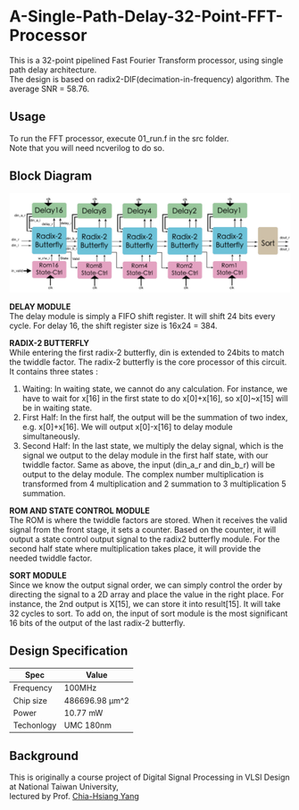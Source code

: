 # A-Single-Path-Delay-32-Point-FFT-Processor
This is a 32-point pipelined Fast Fourier Transform processor, using single path delay architecture.  
The design is based on radix2-DIF(decimation-in-frequency) algorithm. The average SNR = 58.76.  

## Usage
To run the FFT processor, execute 01_run.f in the src folder.  
Note that you will need ncverilog to do so.

## Block Diagram
![Design](https://github.com/jasonlin316/A-Single-Path-Delay-32-Point-FFT-Processor/blob/master/pic/design.png)

**DELAY MODULE**  
The delay module is simply a FIFO shift register. It will shift 24 bits every cycle. For delay 16, the shift register size is 16x24 = 384.  

**RADIX-2 BUTTERFLY**  
While entering the first radix-2 butterfly, din is extended to 24bits to match the twiddle factor. The radix-2 butterfly is the core processor of this circuit. It contains three states :  
1. Waiting: In waiting state, we cannot do any calculation. For instance, we have to wait for x[16] in the first state to do x[0]+x[16], so x[0]~x[15] will be in waiting state.
2. First Half: In the first half, the output will be the summation of two index, e.g. x[0]+x[16]. We will output x[0]-x[16] to delay module simultaneously.
3. Second Half: In the last state, we multiply the delay signal, which is the signal we output to the delay module in the first half state, with our twiddle factor. Same as above, the input (din_a_r and din_b_r) will be output to the delay module. The complex number multiplication is transformed from 4 multiplication and 2 summation to 3 multiplication 5 summation.    

**ROM AND STATE CONTROL MODULE**  
The ROM is where the twiddle factors are stored. When it receives the valid signal from the front stage, it sets a counter. Based on the counter, it will output a state control output signal to the radix2 butterfly module. For the second half state where multiplication takes place, it will provide the needed twiddle factor.  

**SORT MODULE**  
Since we know the output signal order, we can simply control the order by directing the signal to a 2D array and place the value in the right place. For instance, the 2nd output is X[15], we can store it into result[15]. It will take 32 cycles to sort. To add on, the input of sort module is the most significant 16 bits of the output of the last radix-2 butterfly.

## Design Specification
|   Spec   | Value    |
|-----------|---|
| Frequency | 100MHz  |
| Chip size |   486696.98 µm^2  |
|  Power    |  10.77 mW |
|  Techonlogy | UMC 180nm |

## Background
This is originally a course project of Digital Signal Processing in VLSI Design at National Taiwan University,  
lectured by Prof. [Chia-Hsiang Yang](http://cc.ee.ntu.edu.tw/~dcslab/faculty.html#)  
